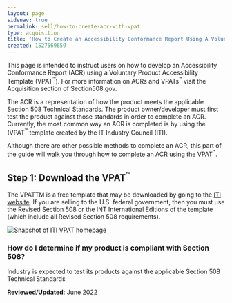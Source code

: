```yaml
---
layout: page
sidenav: true
permalink: sell/how-to-create-acr-with-vpat
type: acquisition
title: 'How to Create an Accessibility Conformance Report Using A Voluntary Product Accessibility Template (VPAT<sup>&trade;</sup>)'
created: 1527569659
---
```


This page is intended to instruct users on how to develop an Accessibility Conformance Report (ACR) using a Voluntary Product Accessibility Template (VPAT<sup>&trade;</sup>). For more information on ACRs and VPATs<sup>&trade;</sup> visit the Acquisition section of Section508.gov.

The ACR is a representation of how the product meets the applicable Section 508 Technical Standards. The product owner/developer must first test the product against those standards in order to complete an ACR. Currently, the most common way an ACR is completed is by using the (VPAT<sup>&trade;</sup> template created by the IT Industry Council (ITI).

Although there are other possible methods to complete an ACR, this part of the guide will walk you through how to complete an ACR using the VPAT<sup>&trade;</sup>.

## Step 1: Download the VPAT<sup>&trade;</sup> ##
The VPATTM is a free template that may be downloaded by going to the [ITI website][2].
If you are selling to the U.S. federal government, then you must use the Revised Section 508 or the INT International Editions of the template  (which include all Revised Section 508 requirements).

![Snapshot of ITI VPAT homepage](https://assets.section508.gov/files/vpat-snapshot.png)

### How do I determine if my product is compliant with Section 508?
Industry is expected to test its products against the applicable Section 508 Technical Standards 

**Reviewed/Updated**:  June 2022

 [1]: https://www.access-board.gov/guidelines-and-standards/communications-and-it/about-the-ict-refresh/final-rule
 [2]: https://www.itic.org/policy/accessibility/vpat
 [3]: {{site.baseurl}}/sell
 [4]: {{site.baseurl}}/buy/request-accessibility-information
 [5]: {{site.baseurl}}/acquisition
 
